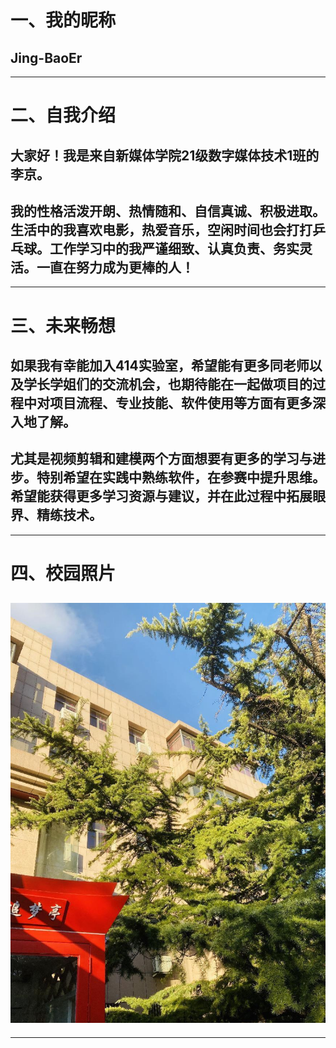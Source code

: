 # 一、我的昵称
## Jing-BaoEr
***
# 二、自我介绍
## 大家好！我是来自新媒体学院21级数字媒体技术1班的李京。
## 我的性格活泼开朗、热情随和、自信真诚、积极进取。生活中的我喜欢电影，热爱音乐，空闲时间也会打打乒乓球。工作学习中的我严谨细致、认真负责、务实灵活。一直在努力成为更棒的人！
***
# 三、未来畅想
## 如果我有幸能加入414实验室，希望能有更多同老师以及学长学姐们的交流机会，也期待能在一起做项目的过程中对项目流程、专业技能、软件使用等方面有更多深入地了解。
## 尤其是视频剪辑和建模两个方面想要有更多的学习与进步。特别希望在实践中熟练软件，在参赛中提升思维。希望能获得更多学习资源与建议，并在此过程中拓展眼界、精练技术。
***
# 四、校园照片
## ![校园朗读亭](https://github.com/Jing-BaoEr/lijing_414join/blob/main/%E6%A0%A1%E5%9B%AD%E6%9C%97%E8%AF%BB%E4%BA%AD.png)
***
